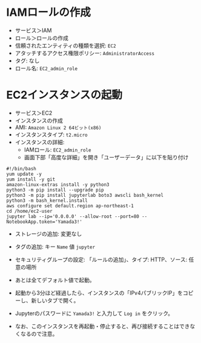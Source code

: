 # IAMロールの作成

- サービス＞IAM
- ロール＞ロールの作成
- 信頼されたエンティティの種類を選択: `EC2`
- アタッチするアクセス権限ポリシー: `AdministratorAccess`
- タグ: なし
- ロール名: `EC2_admin_role`

# EC2インスタンスの起動

- サービス＞EC2
- インスタンスの作成
- AMI: `Amazon Linux 2 64ビット(x86)`
- インスタンスタイプ: `t2.micro`
- インスタンスの詳細: 
  - IAMロール: `EC2_admin_role`
  - 画面下部「高度な詳細」を開き「ユーザーデータ」に以下を貼り付け
  
```
#!/bin/bash
yum update -y
yum install -y git
amazon-linux-extras install -y python3
python3 -m pip install --upgrade pip
python3 -m pip install jupyterlab boto3 awscli bash_kernel
python3 -m bash_kernel.install
aws configure set default.region ap-northeast-1
cd /home/ec2-user
jupyter lab --ip='0.0.0.0' --allow-root --port=80 --NotebookApp.token='Yamada3!'
```

- ストレージの追加: 変更なし
- タグの追加: キー `Name`  値 `jupyter`
- セキュリティグループの設定: 「ルールの追加」、タイプ: HTTP、ソース: 任意の場所
- あとは全てデフォルト値で起動。

- 起動から3分ほど経過したら、インスタンスの「IPv4パブリックIP」をコピーし、新しいタブで開く。
- Jupyterのパスワードに `Yamada3!` と入力して `Log in` をクリック。

- なお、このインスタンスを再起動・停止すると、再び接続することはできなくなるので注意。
